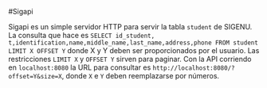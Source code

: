 #Sigapi

Sigapi es un simple servidor HTTP para servir la tabla `student` de SIGENU. La consulta que hace es `SELECT id_student, t,identification,name,middle_name,last_name,address,phone FROM student LIMIT X OFFSET Y` donde X y Y deben ser proporcionados por el usuario. Las restricciones `LIMIT X` y `OFFSET Y` sirven para paginar. Con la API corriendo en `localhost:8080` la URL para consultar es `http://localhost:8080/?offset=Y&size=X`, donde `X` e `Y` deben reemplazarse por números.
